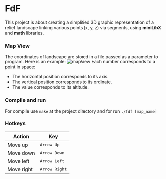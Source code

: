 # FdF
This project is about creating a simplified 3D graphic representation of a
relief landscape linking various points (x, y, z) via segments, using __miniLibX__ and __math__ libraries.
### Map View
The coordinates of landscape are stored in a file passed as a parameter to program. Here is an example:
![mapView](https://i.imgur.com/Mgr0WoF.png)
Each number corresponds to a point in space:
* The horizontal position corresponds to its axis.
* The vertical position corresponds to its ordinate.
* The value corresponds to its altitude.
### Compile and run
For compile use ```make``` at the project directory and for run ```./fdf [map_name]```
### Hotkeys
|Action|Key|
|---|---|
|Move up|<kbd>Arrow Up</kbd>|
|Move down|<kbd>Arrow Down</kbd>|
|Move left|<kbd>Arrow Left</kbd>|
|Move right|<kbd>Arrow Right</kbd>||

